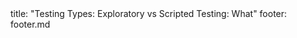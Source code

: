 <frontmatter>
title: "Testing Types: Exploratory vs Scripted Testing: What"
footer: footer.md
</frontmatter>

<include src="unit-inPage-asFlat.md" boilerplate />